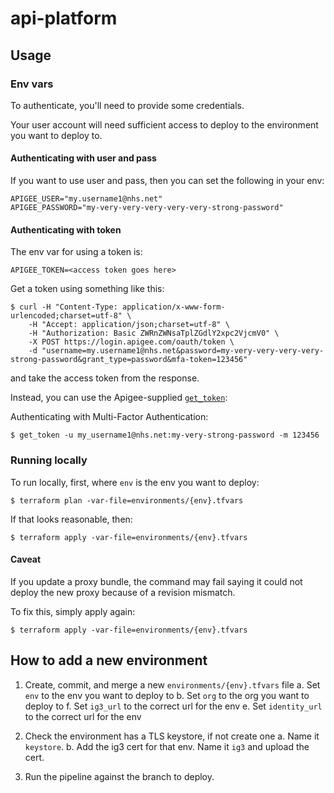 # api-platform

## Usage
### Env vars
To authenticate, you'll need to provide some credentials.

Your user account will need sufficient access to deploy to the environment you want to deploy to.

#### Authenticating with user and pass
If you want to use user and pass, then you can set the following in your env:
```
APIGEE_USER="my.username1@nhs.net"
APIGEE_PASSWORD="my-very-very-very-very-very-strong-password"
```

#### Authenticating with token
The env var for using a token is:
```
APIGEE_TOKEN=<access token goes here>
```


Get a token using something like this:
```
$ curl -H "Content-Type: application/x-www-form-urlencoded;charset=utf-8" \
    -H "Accept: application/json;charset=utf-8" \
    -H "Authorization: Basic ZWRnZWNsaTplZGdlY2xpc2VjcmV0" \
    -X POST https://login.apigee.com/oauth/token \
    -d "username=my.username1@nhs.net&password=my-very-very-very-very-strong-password&grant_type=password&mfa-token=123456"
```
and take the access token from the response.


Instead, you can use the Apigee-supplied [`get_token`](https://docs.apigee.com/api-platform/system-administration/using-gettoken):

Authenticating with Multi-Factor Authentication:
```
$ get_token -u my_username1@nhs.net:my-very-strong-password -m 123456
```

### Running locally
To run locally, first, where `env` is the env you want to deploy:
```
$ terraform plan -var-file=environments/{env}.tfvars
```

If that looks reasonable, then:
```
$ terraform apply -var-file=environments/{env}.tfvars
```

#### Caveat
If you update a proxy bundle, the command may fail saying it could not deploy the new proxy because of a revision mismatch.

To fix this, simply apply again:
```
$ terraform apply -var-file=environments/{env}.tfvars
```

## How to add a new environment
1. Create, commit, and merge a new `environments/{env}.tfvars` file
  a. Set `env` to the env you want to deploy to
  b. Set `org` to the org you want to deploy to
  f. Set `ig3_url` to the correct url for the env
  e. Set `identity_url` to the correct url for the env

2. Check the environment has a TLS keystore, if not create one
  a. Name it `keystore`.
  b. Add the ig3 cert for that env. Name it `ig3` and upload the cert.
  
3. Run the pipeline against the branch to deploy.
